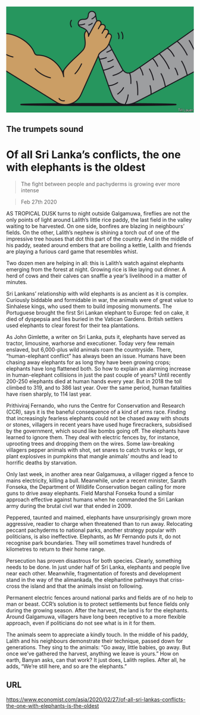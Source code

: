 ![](./images/20200229_ASD001_0.jpg)

## The trumpets sound

# Of all Sri Lanka’s conflicts, the one with elephants is the oldest

> The fight between people and pachyderms is growing ever more intense

> Feb 27th 2020

AS TROPICAL DUSK turns to night outside Galgamuwa, fireflies are not the only points of light around Lalith’s little rice paddy, the last field in the valley waiting to be harvested. On one side, bonfires are blazing in neighbours’ fields. On the other, Lalith’s nephew is shining a torch out of one of the impressive tree houses that dot this part of the country. And in the middle of his paddy, seated around embers that are boiling a kettle, Lalith and friends are playing a furious card game that resembles whist.

Two dozen men are helping in all: this is Lalith’s watch against elephants emerging from the forest at night. Growing rice is like laying out dinner. A herd of cows and their calves can snaffle a year’s livelihood in a matter of minutes.

Sri Lankans’ relationship with wild elephants is as ancient as it is complex. Curiously biddable and formidable in war, the animals were of great value to Sinhalese kings, who used them to build imposing monuments. The Portuguese brought the first Sri Lankan elephant to Europe: fed on cake, it died of dyspepsia and lies buried in the Vatican Gardens. British settlers used elephants to clear forest for their tea plantations.

As John Gimlette, a writer on Sri Lanka, puts it, elephants have served as tractor, limousine, warhorse and executioner. Today very few remain enslaved, but 6,000-plus wild animals roam the countryside. There, “human-elephant conflict” has always been an issue. Humans have been chasing away elephants for as long they have been growing crops; elephants have long flattened both. So how to explain an alarming increase in human-elephant collisions in just the past couple of years? Until recently 200-250 elephants died at human hands every year. But in 2018 the toll climbed to 319, and to 386 last year. Over the same period, human fatalities have risen sharply, to 114 last year.

Prithiviraj Fernando, who runs the Centre for Conservation and Research (CCR), says it is the baneful consequence of a kind of arms race. Finding that increasingly fearless elephants could not be chased away with shouts or stones, villagers in recent years have used huge firecrackers, subsidised by the government, which sound like bombs going off. The elephants have learned to ignore them. They deal with electric fences by, for instance, uprooting trees and dropping them on the wires. Some law-breaking villagers pepper animals with shot, set snares to catch trunks or legs, or plant explosives in pumpkins that mangle animals’ mouths and lead to horrific deaths by starvation.

Only last week, in another area near Galgamuwa, a villager rigged a fence to mains electricity, killing a bull. Meanwhile, under a recent minister, Sarath Fonseka, the Department of Wildlife Conservation began calling for more guns to drive away elephants. Field Marshal Fonseka found a similar approach effective against humans when he commanded the Sri Lankan army during the brutal civil war that ended in 2009.

Peppered, taunted and maimed, elephants have unsurprisingly grown more aggressive, readier to charge when threatened than to run away. Relocating peccant pachyderms to national parks, another strategy popular with politicians, is also ineffective. Elephants, as Mr Fernando puts it, do not recognise park boundaries. They will sometimes travel hundreds of kilometres to return to their home range.

Persecution has proven disastrous for both species. Clearly, something needs to be done. In just under half of Sri Lanka, elephants and people live near each other. Meanwhile, fragmentation of forests and development stand in the way of the alimankada, the elephantine pathways that criss-cross the island and that the animals insist on following.

Permanent electric fences around national parks and fields are of no help to man or beast. CCR’s solution is to protect settlements but fence fields only during the growing season. After the harvest, the land is for the elephants. Around Galgamuwa, villagers have long been receptive to a more flexible approach, even if politicians do not see what is in it for them.

The animals seem to appreciate a kindly touch. In the middle of his paddy, Lalith and his neighbours demonstrate their technique, passed down for generations. They sing to the animals: “Go away, little babies, go away. But once we’ve gathered the harvest, anything we leave is yours.” How on earth, Banyan asks, can that work? It just does, Lalith replies. After all, he adds, “We’re still here, and so are the elephants.”

## URL

https://www.economist.com/asia/2020/02/27/of-all-sri-lankas-conflicts-the-one-with-elephants-is-the-oldest
